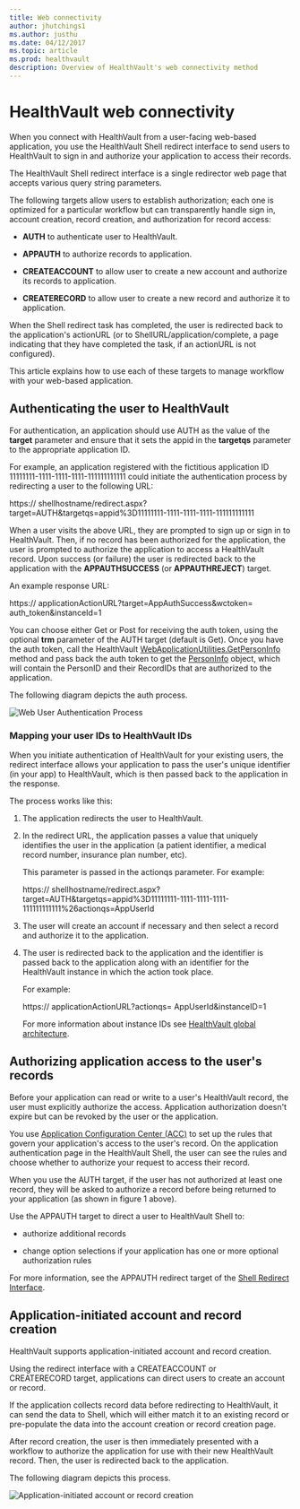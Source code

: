 ```yaml
---
title: Web connectivity
author: jhutchings1
ms.author: justhu
ms.date: 04/12/2017
ms.topic: article
ms.prod: healthvault
description: Overview of HealthVault's web connectivity method
---
```



HealthVault web connectivity
============================

When you connect with HealthVault from a user-facing web-based application, you use the HealthVault Shell redirect interface to send users to HealthVault to sign in and authorize your application to access their records.

The HealthVault Shell redirect interface is a single redirector web page that accepts various query string parameters.

The following targets allow users to establish authorization; each one is optimized for a particular workflow but can transparently handle sign in, account creation, record creation, and authorization for record access:

-   **AUTH** to authenticate user to HealthVault.

-   **APPAUTH** to authorize records to application.

-   **CREATEACCOUNT** to allow user to create a new account and authorize its records to application.

-   **CREATERECORD** to allow user to create a new record and authorize it to application.

When the Shell redirect task has completed, the user is redirected back to the application's actionURL (or to <span class="parameter">ShellURL</span>/application/complete, a page indicating that they have completed the task, if an actionURL is not configured).

This article explains how to use each of these targets to manage workflow with your web-based application.

Authenticating the user to HealthVault
--------------------------------------

For authentication, an application should use <span class="literalValue">AUTH</span> as the value of the **target** parameter and ensure that it sets the <span class="parameter">appid</span> in the **targetqs** parameter to the appropriate application ID.

For example, an application registered with the fictitious application ID <span class="literalValue">11111111-1111-1111-1111-111111111111</span> could initiate the authentication process by redirecting a user to the following URL:

<span class="command">https:// <span class="parameter">shellhostname</span>/redirect.aspx?target=AUTH&targetqs=appid%3D11111111-1111-1111-1111-111111111111</span>

When a user visits the above URL, they are prompted to sign up or sign in to HealthVault. Then, if no record has been authorized for the application, the user is prompted to authorize the application to access a HealthVault record. Upon success (or failure) the user is redirected back to the application with the **APPAUTHSUCCESS** (or **APPAUTHREJECT**) target.

An example response URL:

<span class="command">https:// <span class="parameter">applicationActionURL</span>?target=AppAuthSuccess&wctoken= <span class="parameter">auth\_token</span>&instanceId=1</span>

You can choose either Get or Post for receiving the auth token, using the optional **trm** parameter of the AUTH target (default is Get). Once you have the auth token, call the HealthVault [WebApplicationUtilities.GetPersonInfo](https://docs.microsoft.com/en-us/dotnet/api/microsoft.health.web.webapplicationutilities.getpersoninfo) method and pass back the auth token to get the [PersonInfo](https://docs.microsoft.com/en-us/dotnet/api/microsoft.health.personinfo) object, which will contain the PersonID and their RecordIDs that are authorized to the application.

The following diagram depicts the auth process.

<img src="https://i-msdn.sec.s-msft.com/dynimg/IC630936.png" title="Web User Authentication Process" alt="Web User Authentication Process" id="IC630936" />

### Mapping your user IDs to HealthVault IDs

When you initiate authentication of HealthVault for your existing users, the redirect interface allows your application to pass the user's unique identifier (in your app) to HealthVault, which is then passed back to the application in the response.

The process works like this:

1.  The application redirects the user to HealthVault.

2.  In the redirect URL, the application passes a value that uniquely identifies the user in the application (a patient identifier, a medical record number, insurance plan number, etc).

    This parameter is passed in the actionqs parameter. For example:

    <span class="command">https:// <span class="parameter">shellhostname</span>/redirect.aspx?target=AUTH&targetqs=appid%3D11111111-1111-1111-1111-111111111111%26actionqs=AppUserId</span>

3.  The user will create an account if necessary and then select a record and authorize it to the application.

4.  The user is redirected back to the application and the identifier is passed back to the application along with an identifier for the HealthVault instance in which the action took place.

    For example:

    <span class="command">https:// <span class="parameter">applicationActionURL</span>?actionqs= <span class="parameter">AppUserId</span>&instanceID=1</span>

    For more information about instance IDs see [HealthVault global architecture](/healthvault/concepts/advanced/global-architecture).

Authorizing application access to the user's records
----------------------------------------------------

Before your application can read or write to a user's HealthVault record, the user must explicitly authorize the access. Application authorization doesn't expire but can be revoked by the user or the application.

You use [Application Configuration Center (ACC)](https://config.healthvault-ppe.com) to set up the rules that govern your application's access to the user's record. On the application authentication page in the HealthVault Shell, the user can see the rules and choose whether to authorize your request to access their record.

When you use the AUTH target, if the user has not authorized at least one record, they will be asked to authorize a record before being returned to your application (as shown in figure 1 above).

Use the APPAUTH target to direct a user to HealthVault Shell to:

-   authorize additional records

-   change option selections if your application has one or more optional authorization rules

For more information, see the APPAUTH redirect target of the <a href="shell-redirect-interface" id="PageContent_14079_4">Shell Redirect Interface</a>.

Application-initiated account and record creation
-------------------------------------------------

HealthVault supports application-initiated account and record creation.

Using the redirect interface with a CREATEACCOUNT or CREATERECORD target, applications can direct users to create an account or record.

If the application <span class="nolink">collects record data before redirecting to HealthVault</span>, it can send the data to Shell, which will either match it to an existing record or pre-populate the data into the account creation or record creation page.

After record creation, the user is then immediately presented with a workflow to authorize the application for use with their new HealthVault record. Then, the user is redirected back to the application.

The following diagram depicts this process.

<img src="https://i-msdn.sec.s-msft.com/dynimg/IC630937.png" title="Application-initiated account or record creation" alt="Application-initiated account or record creation" id="IC630937" /> 
